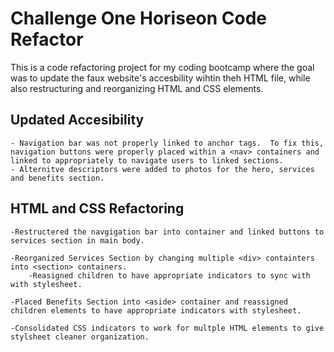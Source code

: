 # Challenge One Horiseon Code Refactor
This is a code refactoring project for my coding bootcamp where the goal was to update the faux website's accesbility wihtin theh HTML file, while also restructuring and reorganizing HTML and CSS elements.

## Updated Accesibility 
    
    - Navigation bar was not properly linked to anchor tags.  To fix this, navigation buttons were properly placed within a <nav> containers and linked to appropriately to navigate users to linked sections.
    - Alternitve descriptors were added to photos for the hero, services and benefits section. 

## HTML and CSS Refactoring

    -Restructered the navgigation bar into container and linked buttons to services section in main body.

    -Reorganized Services Section by changing multiple <div> containters into <section> containers. 
        -Reasigned children to have appropriate indicators to sync with with stylesheet.

    -Placed Benefits Section into <aside> container and reassigned children elements to have appropriate indicators with stylesheet.
    
    -Consolidated CSS indicators to work for multple HTML elements to give stylsheet cleaner organization.



